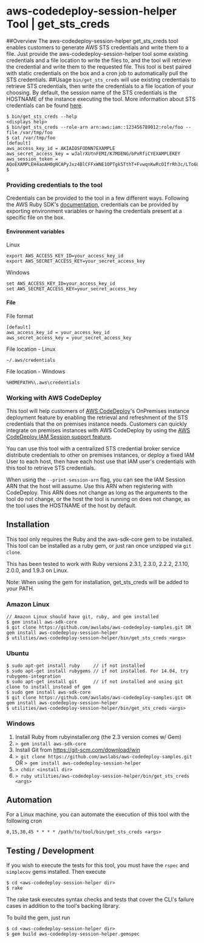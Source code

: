 # aws-codedeploy-session-helper Tool | get_sts_creds
##Overview
The aws-codedeploy-session-helper get_sts_creds tool enables customers to generate AWS STS credentials and write them to a file. Just provide the aws-codedeploy-session-helper tool some existing credentials and a file location to write the files to, and the tool will retrieve the credential and write them to the requested file.  This tool is best paired with static credentials on the box and a cron job to automatically pull the STS credentials.
##Usage
`bin/get_sts_creds` will use existing credentials to retrieve STS credentials, then write the credentials to a file location of your choosing. By default, the session name of the STS credentials is the HOSTNAME of the instance executing the tool. More information about STS credentials can be found [here](http://docs.aws.amazon.com/STS/latest/APIReference/API_AssumeRole.html).
```
$ bin/get_sts_creds --help
<displays help>
$ bin/get_sts_creds --role-arn arn:aws:iam::123456789012:role/foo --file /var/tmp/foo
$ cat /var/tmp/foo
[default]
aws_access_key_id = AKIAIOSFODNN7EXAMPLE
aws_secret_access_key = wJalrXUtnFEMI/K7MDENG/bPxRfiCYEXAMPLEKEY
aws_session_token = AQoEXAMPLEH4aoAH0gNCAPyJxz4BlCFFxWNE1OPTgk5TthT+FvwqnKwRcOIfrRh3c/LTo6UDdyJwOOvEVPvLXCrrrUtdnniCEXAMPLE/IvU1dYUg2RVAJBanLiHb4IgRmpRV3zrkuWJOgQs8IZZaIv2BXIa2R4OlgkBN9bkUDNCJiBeb/AXlzBBko7b15fjrBs2+cTQtpZ3CYWFXG8C5zqx37wnOE49mRl/+OtkIKGO7fAE
$
```
### Providing credentials to the tool
Credentials can be provided to the tool in a few different ways. Following the AWS Ruby SDK's [documentation](http://docs.aws.amazon.com/sdk-for-ruby/v2/developer-guide/setup-config.html), credentials can be provided by exporting environment variables or having the credentials present at a specific file on the box.
#### Environment variables
Linux
```
export AWS_ACCESS_KEY_ID=your_access_key_id
export AWS_SECRET_ACCESS_KEY=your_secret_access_key
```
Windows
```
set AWS_ACCESS_KEY_ID=your_access_key_id
set AWS_SECRET_ACCESS_KEY=your_secret_access_key
```
#### File
File format
```
[default]
aws_access_key_id = your_access_key_id
aws_secret_access_key = your_secret_access_key
```
File location - Linux
```
~/.aws/credentials
```
File location - Windows
```
%HOMEPATH%\.aws\credentials
```
### Working with AWS CodeDeploy
This tool will help customers of [AWS CodeDeploy](https://www.google.com/url?sa=t&rct=j&q=&esrc=s&source=web&cd=1&cad=rja&uact=8&ved=0ahUKEwjqoYOU8-LPAhXLsFQKHV4ZDzAQFggeMAA&url=https%3A%2F%2Faws.amazon.com%2Fcodedeploy%2F&usg=AFQjCNFJWFZ0JuuOFbyE390fglFUUi9sXA&sig2=fDXnI7wC1k6B578J-zPDuw)'s OnPremises instance deployment feature by enabling the retrieval and refreshment of the STS credentials that the on premises instance needs. Customers can quickly integrate on premises instances with AWS CodeDeploy by using the [AWS CodeDeploy IAM Session support feature](https://docs.aws.amazon.com/codedeploy/latest/userguide/register-on-premises-instance-iam-session-arn.html).

You can use this tool with a centralized STS credential broker service distribute credentials to other on premises instances, or deploy a fixed IAM User to each host, then have each host use that IAM user's credentials with this tool to retrieve STS credentials.

When using the `--print-session-arn` flag, you can see the IAM Session ARN that the host will assume. Use this ARN when registering with CodeDeploy. This ARN does not change as long as the arguments to the tool do not change, or the host the tool is running on does not change, as the tool uses the HOSTNAME of the host by default.

## Installation
This tool only requires the Ruby and the aws-sdk-core gem to be installed. This tool can be installed as a ruby gem, or just ran once unzipped via `git clone`.

This has been tested to work with Ruby versions 2.3.1, 2.3.0, 2.2.2, 2.1.10, 2.0.0, and 1.9.3 on Linux.

Note: When using the gem for installation, get_sts_creds will be added to your PATH.
### Amazon Linux
```
// Amazon Linux should have git, ruby, and gem installed
$ gem install aws-sdk-core
$ git clone https://github.com/awslabs/aws-codedeploy-samples.git OR gem install aws-codedeploy-session-helper
$ utilities/aws-codedeploy-session-helper/bin/get_sts_creds <args>
```
### Ubuntu
```
$ sudo apt-get install ruby     // if not installed
$ sudo apt-get install rubygems // if not installed. For 14.04, try rubygems-integration
$ sudo apt-get install git      // if not installed and using git clone to install instead of gem
$ sudo gem install aws-sdk-core
$ git clone https://github.com/awslabs/aws-codedeploy-samples.git OR gem install aws-codedeploy-session-helper
$ utilities/aws-codedeploy-session-helper/bin/get_sts_creds <args>
```
### Windows
1. Install Ruby from rubyinstaller.org (the 2.3 version comes w/ Gem)
1. `> gem install aws-sdk-core`
1. Install Git from https://git-scm.com/download/win
1. `> git clone https://github.com/awslabs/aws-codedeploy-samples.git` OR `> gem install aws-codedeploy-session-helper`
1. `> chdir <install dir>`
1. `> ruby utilities/aws-codedeploy-session-helper/bin/get_sts_creds <args>`
## Automation
For a Linux machine, you can automate the execution of this tool with the following cron
```
0,15,30,45 * * * * /path/to/tool/bin/get_sts_creds <args>
```

## Testing / Development
If you wish to execute the tests for this tool, you must have the `rspec` and `simplecov` gems installed. Then execute
```
$ cd <aws-codedeploy-session-helper dir>
$ rake
```
The rake task executes syntax checks and tests that cover the CLI's failure cases in addition to the tool's backing library.

To build the gem, just run

```
$ cd <aws-codedeploy-session-helper dir>
$ gem build aws-codedeploy-session-helper.gemspec
```
